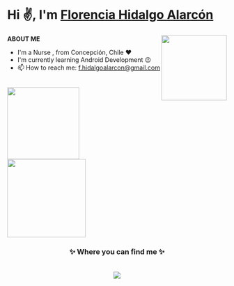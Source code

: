 
<h1 align="left">Hi ✌️, I'm <a href="https://www.linkedin.com/in/florencia-hidalgo-83315a1ab/" target="_blank" rel="noopener noreferrer">Florencia Hidalgo Alarcón </a></h2>

**ABOUT ME**
 <a href="https://github.com/Scariu"><img align='right' src='https://media1.giphy.com/media/gx54W1mSpeYMg/giphy.gif?cid=ecf05e47266jnol0jj3oaoidkjtenzq3ujhenxedx1d8gebx&ep=v1_gifs_search&rid=giphy.gif&ct=g' width='150"'></a></h2>
 
  - I'm a Nurse , from Concepción, Chile ❤️
  - I'm currently learning Android Development 😉
  - 📫 How to reach me: f.hidalgoalarcon@gmail.com
  <br/>

<a href="https://github.com/Scariu/github-readme-stats">
  <img height=165 align="center" src="https://github-readme-stats.vercel.app/api/top-langs/?username=Scariu&layout=compact" />
 <br/>
  <img height=180 align="center" src="https://github-readme-stats.vercel.app/api?username=Scariu&show_icons=true&theme=dark" />
 <br/>
</a>

<h3 align="center">
✨ Where you can find me ✨
  <p align="center"><br/>
   <a href="https://www.linkedin.com/in/florencia-hidalgo-83315a1ab/">
        <img src="https://img.shields.io/badge/-LinkedIn-blue?style=flat-square&logo=linkedin" />
  </a>
</p>
</h1>


<!--
**Scariu/Scariu** is a ✨ _special_ ✨ repository because its `README.md` (this file) appears on your GitHub profile.

Here are some ideas to get you started:

- 🔭 I’m currently working on ...
- 🌱 I’m currently learning ...
- 👯 I’m looking to collaborate on ...
- 🤔 I’m looking for help with ...
- 💬 Ask me about ...
- 📫 How to reach me: ...
- 😄 Pronouns: ...
- ⚡ Fun fact: ...
-->
